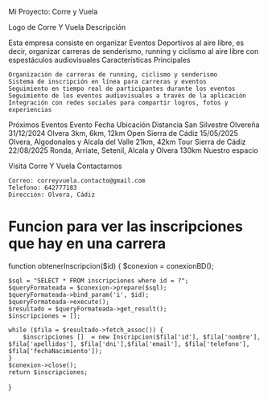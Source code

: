 Mi Proyecto: Corre y Vuela

Logo de Corre Y Vuela
Descripción

Esta empresa consiste en organizar Eventos Deportivos al aire libre, es decir, organizar carreras de senderismo, running y ciclismo al aire libre con espestáculos audiovisuales
Características Principales

    Organización de carreras de running, ciclismo y senderismo
    Sistema de inscripción en línea para carreras y eventos
    Seguimiento en tiempo real de participantes durante los eventos
    Seguimiento de los eventos audiovisuales a través de la aplicación
    Integración con redes sociales para compartir logros, fotos y experiencias

Próximos Eventos
Evento 	Fecha 	Ubicación 	Distancia
San Silvestre Olvereña 	31/12/2024 	Olvera 	3km, 6km, 12km
Open Sierra de Cádiz 	15/05/2025 	Olvera, Algodonales y Alcala del Valle 	21km, 42km
Tour Sierra de Cádiz 	22/08/2025 	Ronda, Arriate, Setenil, Alcala y Olvera 	130km
Nuestro espacio

Visita Corre Y Vuela
Contactarnos

    Correo: correyvuela.contacto@gmail.com
    Telefono: 642777183
    Dirección: Olvera, Cádiz

# Funcion para ver las inscripciones que hay en una carrera
function obtenerInscripcion($id) {
    $conexion = conexionBD();

    $sql = "SELECT * FROM inscripciones where id = ?";
    $queryFormateada = $conexion->prepare($sql);
    $queryFormateada->bind_param('i', $id);
    $queryFormateada->execute();
    $resultado = $queryFormateada->get_result();
    $inscripciones = [];

    while ($fila = $resultado->fetch_assoc()) {
        $inscripciones []  = new Inscripcion($fila['id'], $fila['nombre'], $fila['apellidos'], $fila['dni'],$fila['email'], $fila['telefono'], $fila['fechaNacimiento']);
    }
    $conexion->close();
    return $inscripciones;
}

